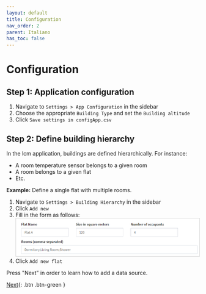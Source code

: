 ```yaml
---
layout: default
title: Configuration
nav_order: 2
parent: Italiano
has_toc: false
---
```


# Configuration
## Step 1: Application configuration
1. Navigate to `Settings > App Configuration` in the sidebar
1. Choose the appropriate `Building Type` and set the `Building altitude`
1. Click `Save settings in configApp.csv`

## Step 2: Define building hierarchy
In the lcm application, buildings are defined hierarchically. For instance:
- A room temperature sensor belongs to a given room
- A room belongs to a given flat
- Etc.

**Example:** Define a single flat with multiple rooms.

1. Navigate to `Settings > Building Hierarchy` in the sidebar
1. Click `Add new`
1. Fill in the form as follows:<br>
   <img src="https://raw.githubusercontent.com/hslu-ige-laes/lcm/master/docs/assets/images/settingsBldgHierarchy_01.PNG" style="border:1px solid lightgrey"/>
1. Click `Add new flat`

Press "Next" in order to learn how to add a data source.

[Next](https://hslu-ige-laes.github.io/lcm/docs/quickStartGuide/it/addDataSource/){: .btn .btn-green }
